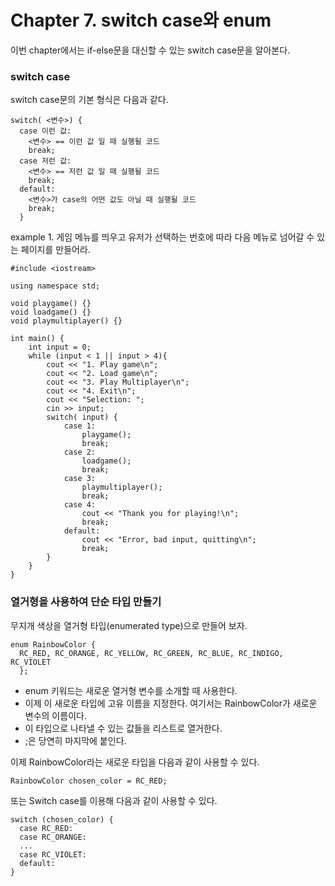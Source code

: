 Chapter 7. switch case와 enum
=============================

이번 chapter에서는 if-else문을 대신할 수 있는 switch case문을 알아본다.

### switch case
switch case문의 기본 형식은 다음과 같다.
~~~
switch( <변수>) {
  case 이런 값:
    <변수> == 이런 값 일 때 실행될 코드
    break;
  case 저런 값:
    <변수> == 저런 값 일 때 실행될 코드
    break;
  default:
    <변수>가 case의 어떤 값도 아닐 때 실행될 코드
    break;
  }
~~~

example 1. 게임 메뉴를 띄우고 유저가 선택하는 번호에 따라 다음 메뉴로 넘어갈 수 있는 페이지를 만들어라.
~~~
#include <iostream>

using namespace std;

void playgame() {}
void loadgame() {}
void playmultiplayer() {}

int main() {
    int input = 0;
    while (input < 1 || input > 4){
        cout << "1. Play game\n";
        cout << "2. Load game\n";
        cout << "3. Play Multiplayer\n";
        cout << "4. Exit\n";
        cout << "Selection: ";
        cin >> input;
        switch( input) {
            case 1:
                playgame();
                break;
            case 2:
                loadgame();
                break;
            case 3:
                playmultiplayer();
                break;
            case 4:
                cout << "Thank you for playing!\n";
                break;
            default:
                cout << "Error, bad input, quitting\n";
                break;
        }
    }
}
~~~

### 열거형을 사용하여 단순 타입 만들기
무지개 색상을 열거형 타입(enumerated type)으로 만들어 보자.

~~~
enum RainbowColor {
  RC_RED, RC_ORANGE, RC_YELLOW, RC_GREEN, RC_BLUE, RC_INDIGO, RC_VIOLET
  };
~~~

- enum 키워드는 새로운 열거형 변수를 소개할 때 사용한다.
- 이제 이 새로운 타입에 고유 이름을 지정한다. 여기서는 RainbowColor가 새로운 변수의 이름이다.
- 이 타입으로 나타낼 수 있는 값들을 리스트로 열거한다.
- ;은 당연히 마지막에 붙인다.

이제 RainbowColor라는 새로운 타입을 다음과 같이 사용할 수 있다.
~~~
RainbowColor chosen_color = RC_RED;
~~~

또는 Switch case를 이용해 다음과 같이 사용할 수 있다.
~~~
switch (chosen_color) {
  case RC_RED:
  case RC_ORANGE:
  ...
  case RC_VIOLET:
  default:
}
~~~
